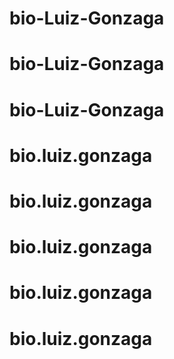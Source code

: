 # bio-Luiz-Gonzaga
# bio-Luiz-Gonzaga
# bio-Luiz-Gonzaga
# bio.luiz.gonzaga
# bio.luiz.gonzaga
# bio.luiz.gonzaga
# bio.luiz.gonzaga
# bio.luiz.gonzaga
